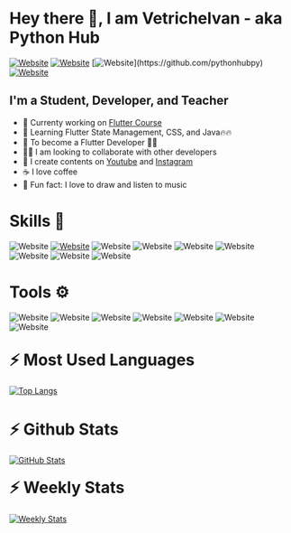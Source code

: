 <h1>Hey there 👋, I am Vetrichelvan - aka Python Hub</h1>

[![Website](https://img.shields.io/badge/instagram-%23E4405F.svg?&style=for-the-badge&logo=instagram&logoColor=white)][instagram]
[![Website](https://img.shields.io/badge/linkedin-%230077B5.svg?&style=for-the-badge&logo=linkedin&logoColor=white)][linkedin]
[![Website](https://img.shields.io/badge/youtube-%23FF0000.svg?&style=for-the-badge&logo=youtube&logoColor=white")](https://github.com/pythonhubpy)
[![Website](https://img.shields.io/badge/gmail-%23D14836.svg?&style=for-the-badge&logo=gmail&logoColor=white)](pythonhub.py@gmail.com)

<h2>I'm a Student, Developer, and Teacher</h2>

- 🎯 Currenty working on [Flutter Course](https://www.youtube.com/watch?v=SaqWcqH6r0A&list=PLEfCGAjasNu9LTKQK2TocCqH6FZtC6Y4m)
- 🏫 Learning Flutter State Management, CSS, and Java🔥🔥
- 🥅 To become a Flutter Developer 👩‍💻
- 👯‍♂️ I am looking to collaborate with other developers
- 📅 I create contents on [Youtube][youtube] and [Instagram][instagram]
- ☕ I love coffee
- 🎉 Fun fact: I love to draw and listen to music

<h1>Skills 🚀</h1>

![Website](https://img.shields.io/badge/python-%233776AB.svg?&style=for-the-badge&logo=python&logoColor=white)
[![Website](https://img.shields.io/badge/Flutter%20-%2302569B.svg?&style=for-the-badge&logo=Flutter&logoColor=white)][youtube]
![Website](https://img.shields.io/badge/Django%20-%234ea94b.svg?&style=for-the-badge&logo=Django&logoColor=white)
![Website](https://img.shields.io/badge/dart-%230175C2.svg?&style=for-the-badge&logo=dart&logoColor=white)
![Website](https://img.shields.io/badge/flask%20-%23000.svg?&style=for-the-badge&logo=flask&logoColor=white)
![Website](https://img.shields.io/badge/MongoDB-%234ea94b.svg?&style=for-the-badge&logo=mongodb&logoColor=white)
![Website](https://img.shields.io/badge/FIREBASE-%23FFCA28.svg?&style=for-the-badge&logo=firebase&logoColor=white)
![Website](https://img.shields.io/badge/html5%20-%23E34F26.svg?&style=for-the-badge&logo=html5&logoColor=white)
![Website](https://img.shields.io/badge/css3%20-%231572B6.svg?&style=for-the-badge&logo=css3&logoColor=white)

<h1>Tools ⚙</h1>

![Website](https://img.shields.io/badge/GIT-%23F05032.svg?&style=for-the-badge&logo=git&logoColor=white)
![Website](https://img.shields.io/badge/GITHUB-%23181717.svg?&style=for-the-badge&logo=github&logoColor=white)
![Website](https://img.shields.io/badge/AWSEC2-%23F05032.svg?&style=for-the-badge&logo=amazon-aws&logoColor=white)
![Website](https://img.shields.io/badge/HEROKU-%23430098.svg?&style=for-the-badge&logo=heroku&logoColor=white)
![Website](https://img.shields.io/badge/PyCharm-%23000000.svg?&style=for-the-badge&logo=pycharm&logoColor=white)
![Website](https://img.shields.io/badge/VS--CODE-%23007ACC.svg?&style=for-the-badge&logo=visual-studio-code&logoColor=white)
![Website](https://img.shields.io/badge/AndroidStudio-%233DDC84.svg?&style=for-the-badge&logo=android-studio&logoColor=white)

<h1 style="margin-top:30px;">⚡ Most Used Languages</h1>

[![Top Langs](https://github-readme-stats.pythonhubpy.vercel.app/api/top-langs/?username=pythonhubpy&langs_count=6&theme=dracula&hide_border=true)](https://github.com/pythonhubpy/)

<h1>⚡ Github Stats</h1>

[![GitHub Stats](https://github-readme-stats.pythonhubpy.vercel.app/api?username=pythonhubpy&count_private=true&include_all_commits=true&show_icons=true&hide_border=true&theme=dracula)](https://github.com/pythonhubpy/)

<h1 style="margin-top:20px;">⚡ Weekly Stats</h1>

[![Weekly Stats](https://github-readme-stats.pythonhubpy.vercel.app/api/wakatime?username=PythonHub&theme=dracula&hide_border=true)](https://github.com/pythonhubpy/)


[youtube]: https://www.youtube.com/c/pythonhub
[instagram]: https://www.instagram.com/pythonhub.py
[linkedin]: https://www.linkedin.com/in/vetrichelvan-b-a327161b0
